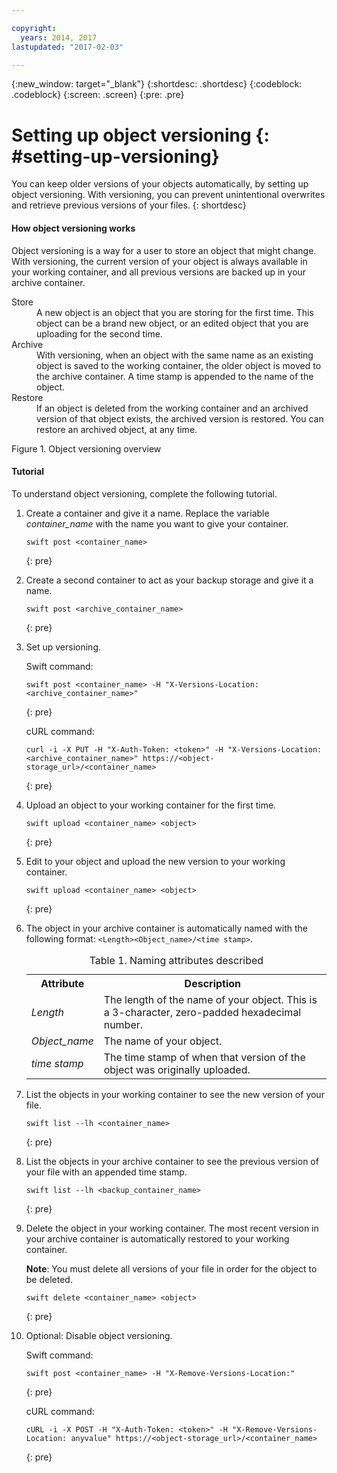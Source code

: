 ```yaml
---

copyright:
  years: 2014, 2017
lastupdated: "2017-02-03"

---
```

{:new_window: target="_blank"}
{:shortdesc: .shortdesc}
{:codeblock: .codeblock}
{:screen: .screen}
{:pre: .pre}


# Setting up object versioning {: #setting-up-versioning}

You can keep older versions of your objects automatically, by setting up object versioning. With versioning, you can prevent unintentional overwrites and retrieve previous versions of your files.
{: shortdesc}


#### How object versioning works

Object versioning is a way for a user to store an object that might change. With versioning, the current version of your object is always available in your working container, and all previous versions are backed up in your archive container.

<dl>
  <dt>Store</dt>
    <dd>A new object is an object that you are storing for the first time. This object can be a brand new object, or an edited object that you are uploading for the second time.</dd>
  <dt>Archive</dt>
    <dd>With versioning, when an object with the same name as an existing object is saved to the working container, the older object is moved to the archive container. A time stamp is appended to the name of the object.</dd>
  <dt>Restore</dt>
    <dd>If an object is deleted from the working container and an archived version of that object exists, the archived version is restored.  You can restore an archived object, at any time.</dd>
</dl>


Figure 1. Object versioning overview


#### Tutorial

To understand object versioning, complete the following tutorial.

1. Create a container and give it a name. Replace the variable *container_name* with the name you want to give your container.

    ```
    swift post <container_name>
    ```
    {: pre}

2. Create a second container to act as your backup storage and give it a name.

    ```
    swift post <archive_container_name>
    ```
    {: pre}

3. Set up versioning.

    Swift command:

    ```
    swift post <container_name> -H "X-Versions-Location: <archive_container_name>"
    ```
    {: pre}

    cURL command:

    ```
    curl -i -X PUT -H "X-Auth-Token: <token>" -H "X-Versions-Location:<archive_container_name>" https://<object-storage_url>/<container_name>
    ```
    {: pre}

4. Upload an object to your working container for the first time.

    ```
    swift upload <container_name> <object>
    ```
    {: pre}

5. Edit to your object and upload the new version to your working container.

    ```
    swift upload <container_name> <object>
    ```
    {: pre}

6.  The object in your archive container is automatically named with the following format: `<Length><Object_name>/<time stamp>`.
    <table>
    <caption> Table 1. Naming attributes described </caption>
      <tr>
        <th> Attribute </th>
        <th> Description </th>
      </tr>
      <tr>
        <td> <i> Length </i> </td>
        <td> The length of the name of your object. This is a 3-character, zero-padded hexadecimal number. </td>
      </tr>
      <tr>
        <td> <i> Object_name </i> </td>
        <td> The name of your object. </td>
      </tr>
      <tr>
        <td> <i> time stamp </i> </td>
        <td> The time stamp of when that version of the object was originally uploaded. </td>
      </tr>
    </table>

7. List the objects in your working container to see the new version of your file.

    ```
    swift list --lh <container_name>
    ```
    {: pre}

8. List the objects in your archive container to see the previous version of your file with an appended time stamp.

    ```
    swift list --lh <backup_container_name>
    ```
    {: pre}

9. Delete the object in your working container. The most recent version in your archive container is automatically restored to your working container.

    **Note**: You must delete all versions of your file in order for the object to be deleted.

    ```
    swift delete <container_name> <object>
    ```
    {: pre}

10. Optional: Disable object versioning.

    Swift command:

    ```
    swift post <container_name> -H "X-Remove-Versions-Location:"
    ```
    {: pre}

    cURL command:

    ```
    cURL -i -X POST -H "X-Auth-Token: <token>" -H "X-Remove-Versions-Location: anyvalue" https://<object-storage_url>/<container_name>
    ```
    {: pre}
